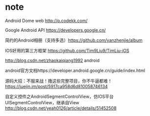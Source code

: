 # note

Android Dome web http://p.codekk.com/

Google Android API https://developers.google.cn/

简约的Android相册（支持多选）https://github.com/yanzhenjie/album

IOS好用的第三方框架 https://github.com/Tim9Liu9/TimLiu-iOS

http://blog.csdn.net/zhaokaiqiang1992 android

android官方文档https://developer.android.google.cn/guide/index.html

源码大招：不服来战！撸这些完整项目，你不牛逼都难！ https://juejin.im/post/5917ca958d6d810058746134

自定义控件之AndroidSegmentControlView，仿IOS平台UISegmentControlView，继承自View   http://blog.csdn.net/yeah0126/article/details/51452508
